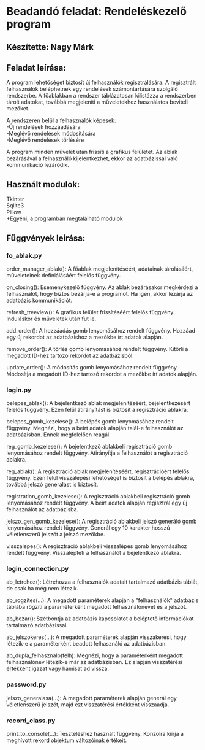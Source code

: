 # Beadandó feladat: Rendeléskezelő program
## Készítette: Nagy Márk

## Feladat leírása:

A program lehetőséget biztosít új felhasználók regisztrálására.
A regisztrált felhasználók beléphetnek egy rendelések számontartására szolgáló rendszerbe.
A főablakban a rendszer táblázatosan kilistázza a rendszerben tárolt adatokat, továbbá megjeleníti a műveletekhez használatos beviteli mezőket.  
  
A rendszeren belül a felhasználók képesek:  
-Új rendelések hozzáadására  
-Meglévő rendelések módosítására  
-Meglévő rendelések törlésére  
  
A program minden művelet után frissíti a grafikus felületet.
Az ablak bezárásával a felhasználó kijelentkezhet, ekkor az adatbázissal való kommunikáció lezáródik.

## Használt modulok:
  
Tkinter  
Sqlite3  
Pillow  
+Egyéni, a programban megtalálható modulok  

## Függvények leírása:

### fo_ablak.py

order_manager_ablak(): A főablak megjelenítéséért, adatainak tárolásáért, műveleteinek definiálásáért felelős függvény.  
  
on_closing(): Eseménykezelő függvény. Az ablak bezárásakor megkérdezi a felhasználót, hogy biztos bezárja-e a programot. Ha igen, akkor lezárja az adatbázis kommunikációt.  
  
refresh_treeview(): A grafikus felület frissítéséért felelős függvény. Induláskor és műveletek után fut le.  
  
add_order(): A hozzáadás gomb lenyomásához rendelt függvény. Hozzáad egy új rekordot az adatbázishoz a mezőkbe írt adatok alapján.  
  
remove_order(): A törlés gomb lenyomásához rendelt függvény. Kitörli a megadott ID-hez tartozó rekordot az adatbázisból.  
  
update_order(): A módosítás gomb lenyomásához rendelt függvény. Módosítja a megadott ID-hez tartozó rekordot a mezőkbe írt adatok alapján.  
  

### login.py

belepes_ablak(): A bejelentkező ablak megjelenítéséért, bejelentkezésért felelős függvény. Ezen felül átirányítást is biztosít a regisztráció ablakra.  
  
belepes_gomb_kezelese(): A belépés gomb lenyomásához rendelt függvény. Megnézi, hogy a beírt adatok alapján talál-e felhasználót az adatbázisban. Ennek megfelelően reagál.  
  
reg_gomb_kezelese(): A bejelentkező ablakbeli regisztráció gomb lenyomásához rendelt függvény. Átirányítja a felhasználót a regisztráció ablakra.  
  
reg_ablak(): A regisztráció ablak megjelenítéséért, regisztrációért felelős függvény. Ezen felül visszalépési lehetőséget is biztosít a belépés ablakra, továbbá jelszó generálást is biztosít.  
  
registration_gomb_kezelese(): A regisztráció ablakbeli regisztráció gomb lenyomásához rendelt függvény. A beírt adatok alapján regisztrál egy új felhasználót az adatbázisba.  
  
jelszo_gen_gomb_kezelese(): A regisztráció ablakbeli jelszó generáló gomb lenyomásához rendelt függvény. Generál egy 10 karakter hosszú véletlenszerű jelszót a jelszó mezőkbe.  
  
visszalepes(): A regisztráció ablakbeli visszalépés gomb lenyomásához rendelt függvény. Visszalépteti a felhasználót a bejelentkező ablakra.  
  

### login_connection.py

ab_letrehoz(): Létrehozza a felhasználók adatait tartalmazó adatbázis táblát, de csak ha még nem létezik.  
  
ab_rogzites(...): A megadott paraméterek alapján a "felhasználók" adatbázis táblába rögzíti a paraméterként megadott felhasználónevet és a jelszót.  
  
ab_bezar(): Szétbontja az adatbázis kapcsolatot a beléptető információkat tartalmazó adatbázissal.  
  
ab_jelszokeres(...): A megadott paraméterek alapján visszakeresi, hogy létezik-e a paraméterként beadott felhasználó az adatbázisban.  
  
ab_dupla_felhasznalo(felh): Megnézi, hogy a paraméterként megadott felhasználónév létezik-e már az adatbázisban. Ez alapján visszatérési értékként igazat vagy hamisat ad vissza.  
  

### password.py

jelszo_generalasa(...): A megadott paraméterek alapján generál egy véletlenszerű jelszót, majd ezt visszatérési értékként visszaadja.  
  

### record_class.py

print_to_console(...): Teszteléshez használt függvény. Konzolra kiírja a meghívott rekord objektum változóinak értékeit.  
  
